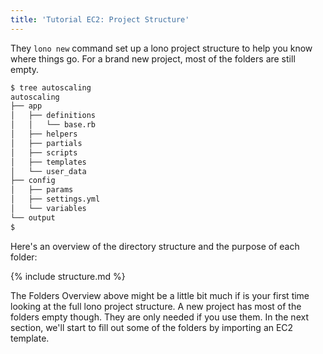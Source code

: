 ```yaml
---
title: 'Tutorial EC2: Project Structure'
---
```


 They `lono new` command set up a lono project structure to help you know where things go. For a brand new project, most of the folders are still empty.

```sh
$ tree autoscaling
autoscaling
├── app
│   ├── definitions
│   │   └── base.rb
│   ├── helpers
│   ├── partials
│   ├── scripts
│   ├── templates
│   └── user_data
├── config
│   ├── params
│   ├── settings.yml
│   └── variables
└── output
$
```

Here's an overview of the directory structure and the purpose of each folder:

{% include structure.md %}

The Folders Overview above might be a little bit much if is your first time looking at the full lono project structure.  A new project has most of the folders empty though. They are only needed if you use them.  In the next section, we'll start to fill out some of the folders by importing an EC2 template.